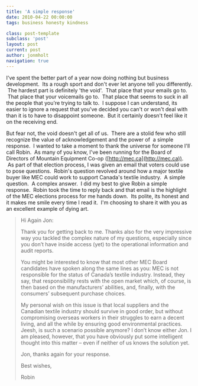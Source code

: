 ```yaml
---
title: 'A simple response'
date: 2010-04-22 00:00:00 
tags: business honesty kindness

class: post-template
subclass: 'post'
layout: post
current: post
author: jonmholt
navigation: true
---
```

I've spent the better part of a year now doing nothing but business development.  Its a rough sport and don't ever let anyone tell you differently.  The hardest part is definitely 'the void'.  That place that your emails go to.  That place that your voicemails go to.  That place that seems to suck in all the people that you're trying to talk to.  I suppose I can understand, its easier to ignore a request that you've decided you can't or won't deal with than it is to have to disappoint someone.  But it certainly doesn't feel like it on the receiving end.

But fear not, the void doesn't get all of us.  There are a stolid few who still recognize the value of acknowledgement and the power of  a simple response.  I wanted to take a moment to thank the universe for someone I'll call Robin.  As many of you know, I've been running for the Board of Directors of Mountain Equipment Co-op ([http://mec.ca](http://mec.ca)).  As part of that election process, I was given an email that voters could use to pose questions.  Robin's question revolved around how a major textile buyer like MEC could work to support Canada's textile industry.  A simple question.  A complex answer.  I did my best to give Robin a simple response.  Robin took the time to reply back and that email is the highlight of the MEC elections process for me hands down.  Its polite, its honest and it makes me smile every time I read it.  I'm choosing to share it with you as an excellent example of dying art.
> Hi Again Jon:
> 
> Thank you for getting back to me. Thanks also for the very impressive way you tackled the complex nature of my questions, especially since you don’t have inside access (yet) to the operational information and audit reports.
> 
> You might be interested to know that most other MEC Board candidates have spoken along the same lines as you: MEC is not responsible for the status of Canada’s textile industry. Instead, they say, that responsibility rests with the open market which, of course, is then based on the manufacturers’ abilities, and, finally, with the consumers’ subsequent purchase choices.
> 
> My personal wish on this issue is that local suppliers and the Canadian textile industry should survive in good order, but without compromising overseas workers in their struggles to earn a decent living, and all the while by ensuring good environmental practices. Jeesh, is such a scenario possible anymore? I don’t know either Jon. I am pleased, however, that you have obviously put some intelligent thought into this matter – even if neither of us knows the solution yet.
> 
> Jon, thanks again for your response.
> 
> Best wishes,
> 
> Robin
